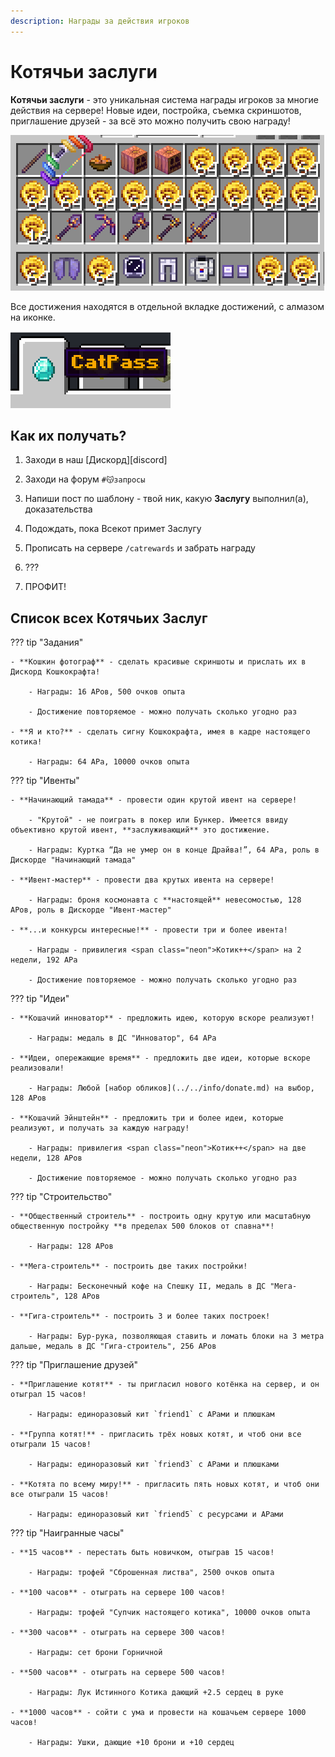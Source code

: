```yaml
---
description: Награды за действия игроков
---
```


# Котячьи заслуги

<span class="gold bold" id="my-text">**Котячьи заслуги**</span> - это уникальная система награды игроков за многие действия на сервере! Новые идеи, постройка, съемка скриншотов, приглашение друзей - за всё это можно получить свою награду!

![catpass](../../assets/catpass/image.png)

Все достижения находятся в отдельной вкладке достижений, с алмазом на иконке.

![catpass_icon](../../assets/catpass/catpass_icon.png)

## **Как их получать?**

1. Заходи в наш [Дискорд][discord]

2. Заходи на форум `#😽запросы`

3. Напиши пост по шаблону - твой ник, какую **Заслугу** выполнил(а), доказательства

4. Подождать, пока Всекот примет Заслугу

5. Прописать на сервере `/catrewards` и забрать награду

6. ???

7. ПРОФИТ!

## Список всех Котячьих Заслуг

??? tip "Задания"

    - **Кошкин фотограф** - сделать красивые скриншоты и прислать их в Дискорд Кошкокрафта!

        - Награды: 16 АРов, 500 очков опыта

        - Достижение повторяемое - можно получать сколько угодно раз

    - **Я и кто?** - сделать сигну Кошкокрафта, имея в кадре настоящего котика!

        - Награды: 64 АРа, 10000 очков опыта

??? tip "Ивенты"

    - **Начинающий тамада** - провести один крутой ивент на сервере!

        - "Крутой" - не поиграть в покер или Бункер. Имеется ввиду объективно крутой ивент, **заслуживающий** это достижение.

        - Награды: Куртка “Да не умер он в конце Драйва!”, 64 АРа, роль в Дискорде "Начинающий тамада"

    - **Ивент-мастер** - провести два крутых ивента на сервере!

        - Награды: броня космонавта с **настоящей** невесомостью, 128 АРов, роль в Дискорде "Ивент-мастер"

    - **...и конкурсы интересные!** - провести три и более ивента!

        - Награды - привилегия <span class="neon">Котик++</span> на 2 недели, 192 АРа

        - Достижение повторяемое - можно получать сколько угодно раз

??? tip "Идеи"

    - **Кошачий инноватор** - предложить идею, которую вскоре реализуют!

        - Награды: медаль в ДС "Инноватор", 64 АРа

    - **Идеи, опережающие время** - предложить две идеи, которые вскоре реализовали!

        - Награды: Любой [набор обликов](../../info/donate.md) на выбор, 128 АРов

    - **Кошачий Эйнштейн** - предложить три и более идеи, которые реализуют, и получать за каждую награду!

        - Награды: привилегия <span class="neon">Котик++</span> на две недели, 128 АРов

        - Достижение повторяемое - можно получать сколько угодно раз

??? tip "Строительство"

    - **Общественный строитель** - построить одну крутую или масштабную общественную постройку **в пределах 500 блоков от спавна**!

        - Награды: 128 АРов

    - **Мега-строитель** - построить две таких постройки!

        - Награды: Бесконечный кофе на Спешку II, медаль в ДС "Мега-строитель", 128 АРов

    - **Гига-строитель** - построить 3 и более таких построек!

        - Награды: Бур-рука, позволяющая ставить и ломать блоки на 3 метра дальше, медаль в ДС "Гига-строитель", 256 АРов

??? tip "Приглашение друзей"

    - **Приглашение котят** - ты пригласил нового котёнка на сервер, и он отыграл 15 часов!

        - Награды: единоразовый кит `friend1` с АРами и плюшкам

    - **Группа котят!** - пригласить трёх новых котят, и чтоб они все отыграли 15 часов!

        - Награды: единоразовый кит `friend3` с АРами и плюшками

    - **Котята по всему миру!** - пригласить пять новых котят, и чтоб они все отыграли 15 часов!

        - Награды: единоразовый кит `friend5` с ресурсами и АРами

??? tip "Наигранные часы"

    - **15 часов** - перестать быть новичком, отыграв 15 часов!

        - Награды: трофей "Сброшенная листва", 2500 очков опыта

    - **100 часов** - отыграть на сервере 100 часов!

        - Награды: трофей "Супчик настоящего котика", 10000 очков опыта

    - **300 часов** - отыграть на сервере 300 часов!

        - Награды: сет брони Горничной

    - **500 часов** - отыграть на сервере 500 часов!

        - Награды: Лук Истинного Котика дающий +2.5 сердец в руке

    - **1000 часов** - сойти с ума и провести на кошачьем сервере 1000 часов!

        - Награды: Ушки, дающие +10 брони и +10 сердец
